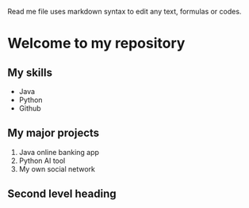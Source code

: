 Read me file uses markdown syntax to edit any text, formulas or codes.

# Welcome to my repository 

## My skills
- Java
- Python
- Github

## My major projects
1. Java online banking app
2. Python AI tool
3. My own social network

## Second level heading
